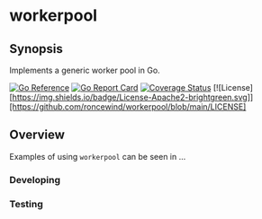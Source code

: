 # workerpool
## Synopsis

Implements a generic worker pool in Go.

[![Go Reference](https://pkg.go.dev/badge/github.com/roncewind/workerpool.svg)](https://pkg.go.dev/github.com/roncewind/workerpool)
[![Go Report Card](https://goreportcard.com/badge/github.com/roncewind/workerpool)](https://goreportcard.com/report/github.com/roncewind/workerpool)
[![Coverage Status](https://coveralls.io/repos/github/roncewind/workerpool/badge.svg?branch=main)](https://coveralls.io/github/roncewind/workerpool?branch=main)
[![License][https://img.shields.io/badge/License-Apache2-brightgreen.svg]][https://github.com/roncewind/workerpool/blob/main/LICENSE]


## Overview

Examples of using `workerpool` can be seen in ...

### Developing

### Testing

